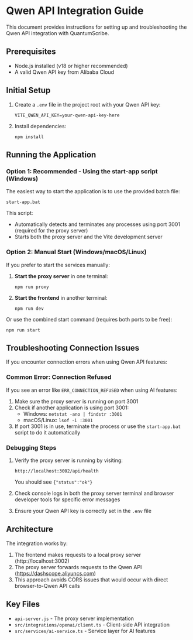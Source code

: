 # Qwen API Integration Guide

This document provides instructions for setting up and troubleshooting the Qwen API integration with QuantumScribe.

## Prerequisites

- Node.js installed (v18 or higher recommended)
- A valid Qwen API key from Alibaba Cloud

## Initial Setup

1. Create a `.env` file in the project root with your Qwen API key:
   ```
   VITE_QWEN_API_KEY=your-qwen-api-key-here
   ```

2. Install dependencies:
   ```
   npm install
   ```

## Running the Application

### Option 1: Recommended - Using the start-app script (Windows)

The easiest way to start the application is to use the provided batch file:

```
start-app.bat
```

This script:
- Automatically detects and terminates any processes using port 3001 (required for the proxy server)
- Starts both the proxy server and the Vite development server

### Option 2: Manual Start (Windows/macOS/Linux)

If you prefer to start the services manually:

1. **Start the proxy server** in one terminal:
   ```
   npm run proxy
   ```

2. **Start the frontend** in another terminal:
   ```
   npm run dev
   ```

Or use the combined start command (requires both ports to be free):
```
npm run start
```

## Troubleshooting Connection Issues

If you encounter connection errors when using Qwen API features:

### Common Error: Connection Refused

If you see an error like `ERR_CONNECTION_REFUSED` when using AI features:

1. Make sure the proxy server is running on port 3001
2. Check if another application is using port 3001:
   - Windows: `netstat -ano | findstr :3001`
   - macOS/Linux: `lsof -i :3001`
3. If port 3001 is in use, terminate the process or use the `start-app.bat` script to do it automatically

### Debugging Steps

1. Verify the proxy server is running by visiting:
   ```
   http://localhost:3002/api/health
   ```
   You should see `{"status":"ok"}`

2. Check console logs in both the proxy server terminal and browser developer tools for specific error messages

3. Ensure your Qwen API key is correctly set in the `.env` file

## Architecture

The integration works by:

1. The frontend makes requests to a local proxy server (http://localhost:3002)
2. The proxy server forwards requests to the Qwen API (https://dashscope.aliyuncs.com)
3. This approach avoids CORS issues that would occur with direct browser-to-Qwen API calls

## Key Files

- `api-server.js` - The proxy server implementation
- `src/integrations/openai/client.ts` - Client-side API integration
- `src/services/ai-service.ts` - Service layer for AI features 